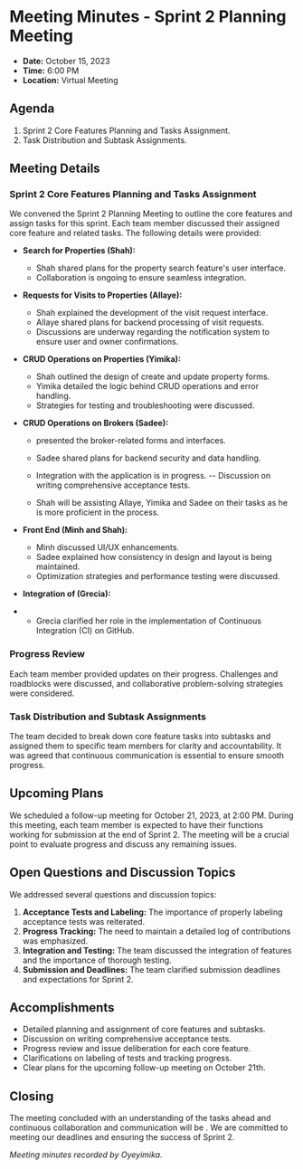 # Meeting Minutes - Sprint 2 Planning Meeting
* **Date:** October 15, 2023
* **Time:** 6:00 PM
* **Location:** Virtual Meeting

## Agenda
1. Sprint 2 Core Features Planning and Tasks Assignment.
2. Task Distribution and Subtask Assignments.

## Meeting Details

### Sprint 2 Core Features Planning and Tasks Assignment

We convened the Sprint 2 Planning Meeting to outline the core features and assign tasks for this sprint. Each team member discussed their assigned core feature and related tasks. The following details were provided:

- **Search for Properties (Shah):**
   - Shah shared plans for the property search feature's user interface.
   - Collaboration is ongoing to ensure seamless integration.

- **Requests for Visits to Properties (Allaye):**
   - Shah explained the development of the visit request interface.
   - Allaye shared plans for backend processing of visit requests.
   - Discussions are underway regarding the notification system to ensure user and owner confirmations.

- **CRUD Operations on Properties (Yimika):**
   - Shah outlined the design of create and update property forms.
   - Yimika detailed the logic behind CRUD operations and error handling.
   - Strategies for testing and troubleshooting were discussed.

- **CRUD Operations on Brokers (Sadee):**
   - presented the broker-related forms and interfaces.
   - Sadee shared plans for backend security and data handling.
   - Integration with the application is in progress.
   -- Discussion on writing comprehensive acceptance tests.
     
   - Shah will be assisting Allaye, Yimika and Sadee on their tasks as he is more proficient in the process.

- **Front End (Minh and Shah):**
   - Minh discussed UI/UX enhancements.
   - Sadee explained how consistency in design and layout is being maintained.
   - Optimization strategies and performance testing were discussed.

- **Integration of (Grecia):**
-   - Grecia clarified her role in the implementation of Continuous Integration (CI) on GitHub.

### Progress Review

Each team member provided updates on their progress. Challenges and roadblocks were discussed, and collaborative problem-solving strategies were considered.

### Task Distribution and Subtask Assignments

The team decided to break down core feature tasks into subtasks and assigned them to specific team members for clarity and accountability. It was agreed that continuous communication is essential to ensure smooth progress.

## Upcoming Plans

We scheduled a follow-up meeting for October 21, 2023, at 2:00 PM. During this meeting, each team member is expected to have their functions working for submission at the end of Sprint 2. The meeting will be a crucial point to evaluate progress and discuss any remaining issues.

## Open Questions and Discussion Topics

We addressed several questions and discussion topics:

1. **Acceptance Tests and Labeling:** The importance of properly labeling acceptance tests was reiterated.
2. **Progress Tracking:** The need to maintain a detailed log of contributions was emphasized.
3. **Integration and Testing:** The team discussed the integration of features and the importance of thorough testing.
4. **Submission and Deadlines:** The team clarified submission deadlines and expectations for Sprint 2.

## Accomplishments
- Detailed planning and assignment of core features and subtasks.
- Discussion on writing comprehensive acceptance tests.
- Progress review and issue deliberation for each core feature.
- Clarifications on labeling of tests and tracking progress.
- Clear plans for the upcoming follow-up meeting on October 21th.

## Closing

The meeting concluded with an understanding of the tasks ahead and continuous collaboration and communication will be . We are committed to meeting our deadlines and ensuring the success of Sprint 2.

*Meeting minutes recorded by Oyeyimika.*

